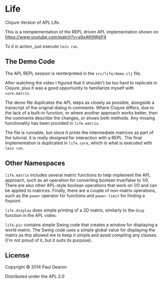 # Life

Clojure Version of APL Life.

This is a reimplementation of the REPL driven APL implementation
shown on https://www.youtube.com/watch?v=a9xAKttWgP4

To it in action, just execute `lein run`.

## The Demo Code

The APL REPL session is reinterpreted in the `src/life/demo.clj`
file.

After watching the video I figured that it shouldn't be too hard
to replicate in Clojure, plus it was a good opportunity to
familiarize myself with `core.matrix`.

The demo file duplicates the APL steps as closely as possible,
alongside a transcript of the original dialog in comments.
Where Clojure differs, due to the lack of a built-in function, or
where another approach works better, then the comments describe
the changes, or shows both methods. Any missing functionality has
been provided in `life.matrix`.

The file is runnable, but since it prints the intermediate matrices
as part of the tutorial, it is really designed for interaction with
a REPL. The final implementation is duplicated in `life.core`,
which is what is executed with `lein run`.

## Other Namespaces

`life.matrix` includes several matric functions to help implement
the APL approach, such as an operation for converting boolean
true/false to 1/0. There are also other APL-style boolean operations
that work on 1/0 and can be applied to matrices. Finally, there are
a couple of non-matrix operations, such as the `power` operator for
functions and `power-limit` for finding a fixpoint.

`life.display` does simple printing of a 2D matrix, similarly to
the `disp` function in the APL video.

`life.pic` contains simple Swing code that creates a window for
displaying a world matrix. The Swing code uses a simple global value
for displaying the matrix as this allowed me to keep it simple and
avoid compiling any classes. (I'm not proud of it, but it suits its
purpose).

## License

Copyright © 2014 Paul Gearon

Distributed under the APL 2.0

